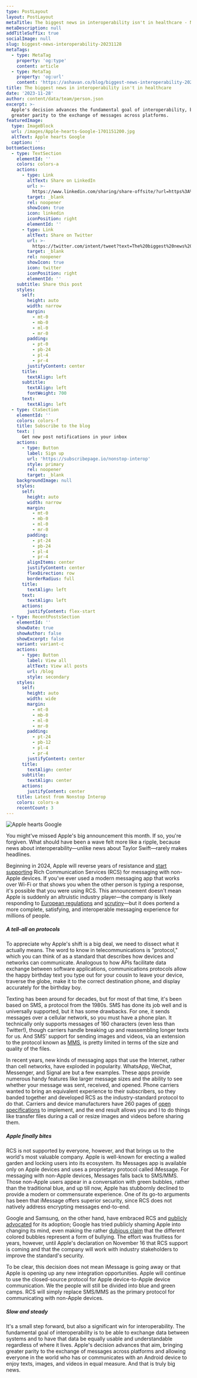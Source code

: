 ```yaml
---
type: PostLayout
layout: PostLayout
metaTitle: The biggest news in interoperability isn't in healthcare - Nonstop Interop
metaDescription: null
addTitleSuffix: true
socialImage: null
slug: biggest-news-interoperability-20231128
metaTags:
  - type: MetaTag
    property: 'og:type'
    content: article
  - type: MetaTag
    property: 'og:url'
    content: 'https://ashavan.co/blog/biggest-news-interoperability-20231128'
title: The biggest news in interoperability isn't in healthcare
date: '2023-11-28'
author: content/data/team/person.json
excerpt: >-
  Apple's decision advances the fundamental goal of interoperability, bringing
  greater parity to the exchange of messages across platforms.
featuredImage:
  type: ImageBlock
  url: /images/Apple-hearts-Google-1701151200.jpg
  altText: Apple hearts Google
  caption: ''
bottomSections:
  - type: TextSection
    elementId: ''
    colors: colors-a
    actions:
      - type: Link
        altText: Share on LinkedIn
        url: >-
          https://www.linkedin.com/sharing/share-offsite/?url=https%3A%2F%2Fashavan.co%2Fblog%2Fbiggest-news-interoperability-20231128
        target: _blank
        rel: noopener
        showIcon: true
        icon: linkedin
        iconPosition: right
        elementId: ''
      - type: Link
        altText: Share on Twitter
        url: >-
          https://twitter.com/intent/tweet?text=The%20biggest%20news%20in%20interoperability%20isn%27t%20in%20healthcare%20-%20Nonstop%20Interop&url=https%3A%2F%2Fashavan.co%2Fblog%2Fbiggest-news-interoperability-20231128
        target: _blank
        rel: noopener
        showIcon: true
        icon: twitter
        iconPosition: right
        elementId: ''
    subtitle: Share this post
    styles:
      self:
        height: auto
        width: narrow
        margin:
          - mt-0
          - mb-0
          - ml-0
          - mr-0
        padding:
          - pt-0
          - pb-24
          - pl-4
          - pr-4
        justifyContent: center
      title:
        textAlign: left
      subtitle:
        textAlign: left
        fontWeight: 700
      text:
        textAlign: left
  - type: CtaSection
    elementId: ''
    colors: colors-f
    title: Subscribe to the blog
    text: |
      Get new post notifications in your inbox
    actions:
      - type: Button
        label: Sign up
        url: 'https://subscribepage.io/nonstop-interop'
        style: primary
        rel: noopener
        target: _blank
    backgroundImage: null
    styles:
      self:
        height: auto
        width: narrow
        margin:
          - mt-0
          - mb-0
          - ml-0
          - mr-0
        padding:
          - pt-24
          - pb-24
          - pl-4
          - pr-4
        alignItems: center
        justifyContent: center
        flexDirection: row
        borderRadius: full
      title:
        textAlign: left
      text:
        textAlign: left
      actions:
        justifyContent: flex-start
  - type: RecentPostsSection
    elementId: ''
    showDate: true
    showAuthor: false
    showExcerpt: false
    variant: variant-c
    actions:
      - type: Button
        label: View all
        altText: View all posts
        url: /blog
        style: secondary
    styles:
      self:
        height: auto
        width: wide
        margin:
          - mt-0
          - mb-0
          - ml-0
          - mr-0
        padding:
          - pt-24
          - pb-12
          - pl-4
          - pr-4
        justifyContent: center
      title:
        textAlign: center
      subtitle:
        textAlign: center
      actions:
        justifyContent: center
    title: Latest from Nonstop Interop
    colors: colors-a
    recentCount: 3
---
```

![Apple hearts Google](/images/Apple-hearts-Google-1701151200.jpg)

You might've missed Apple's big announcement this month. If so, you're forgiven. What should have been a wave felt more like a ripple, because news about interoperability—unlike news about Taylor Swift—rarely makes headlines.

Beginning in 2024, Apple will reverse years of resistance and [start supporting](https://www.theverge.com/2023/11/16/23964171/apple-iphone-rcs-support) Rich Communication Services (RCS) for messaging with non-Apple devices. If you've ever used a modern messaging app that works over Wi-Fi or that shows you when the other person is typing a response, it's possible that you were using RCS. This announcement doesn't mean Apple is suddenly an altruistic industry player—the company is likely responding to [European regulations](https://www.privacyworld.blog/2022/10/dma-eu-publishes-the-new-digital-markets-act/) and [scrutiny](https://www.theverge.com/2023/9/6/23861030/imessage-bing-european-union-commission-digital-markets-act-dma)—but it does portend a more complete, satisfying, and interoperable messaging experience for millions of people.

##### A tell-all on protocols

To appreciate why Apple's shift is a big deal, we need to dissect what it actually means. The word to know in telecommunications is "protocol," which you can think of as a standard that describes how devices and networks can communicate. Analogous to how APIs facilitate data exchange between software applications, communications protocols allow the happy birthday text you type out for your cousin to leave your device, traverse the globe, make it to the correct destination phone, and display accurately for the birthday boy.

Texting has been around for decades, but for most of that time, it's been based on SMS, a protocol from the 1980s. SMS has done its job well and is universally supported, but it has some drawbacks. For one, it sends messages over a cellular network, so you must have a phone plan. It technically only supports messages of 160 characters (even less than Twitter!), though carriers handle breaking up and reassembling longer texts for us. And SMS' support for sending images and videos, via an extension to the protocol known as [MMS](https://www.twilio.com/en-us/learn/messaging/what-are-sms-and-mms), is pretty limited in terms of the size and quality of the files.

In recent years, new kinds of messaging apps that use the Internet, rather than cell networks, have exploded in popularity. WhatsApp, WeChat, Messenger, and Signal are but a few examples. These apps provide numerous handy features like larger message sizes and the ability to see whether your message was sent, received, and opened. Phone carriers wanted to bring an equivalent experience to their subscribers, so they banded together and developed RCS as the industry-standard protocol to do that. Carriers and device manufacturers have 260 pages of [open specifications](https://www.gsma.com/futurenetworks/wp-content/uploads/2019/10/RCC.71-v2.4.pdf) to implement, and the end result allows you and I to do things like transfer files during a call or resize images and videos before sharing them.

##### Apple finally bites

RCS is not supported by everyone, however, and that brings us to the world's most valuable company. Apple is well-known for erecting a walled garden and locking users into its ecosystem. Its Messages app is available only on Apple devices and uses a proprietary protocol called iMessage. For messaging with non-Apple devices, Messages falls back to SMS/MMS. Those non-Apple users appear in a conversation with green bubbles, rather than the traditional blue, and up till now, Apple has stubbornly declined to provide a modern or commensurate experience. One of its go-to arguments has been that iMessage offers superior security, since RCS does not natively address encrypting messages end-to-end.

Google and Samsung, on the other hand, have embraced RCS and [publicly advocated](https://www.android.com/get-the-message/) for its adoption; Google has tried publicly shaming Apple into changing its mind, even making the rather [dubious claim](https://www.usatoday.com/story/tech/2022/01/10/google-imessage-iphone-text-messages/9155873002/) that the different colored bubbles represent a form of bullying. The effort was fruitless for years, however, until Apple's declaration on November 16 that RCS support is coming and that the company will work with industry stakeholders to improve the standard's security.

To be clear, this decision does not mean iMessage is going away or that Apple is opening up any new integration opportunities. Apple will continue to use the closed-source protocol for Apple device-to-Apple device communication. We the people will still be divided into blue and green camps. RCS will simply replace SMS/MMS as the primary protocol for communicating with non-Apple devices.

##### Slow and steady

It's a small step forward, but also a significant win for interoperability. The fundamental goal of interoperability is to be able to exchange data between systems and to have that data be equally usable and understandable regardless of where it lives. Apple's decision advances that aim, bringing greater parity to the exchange of messages across platforms and allowing everyone in the world who has or communicates with an Android device to enjoy texts, images, and videos in equal measure. And that is truly big news.
